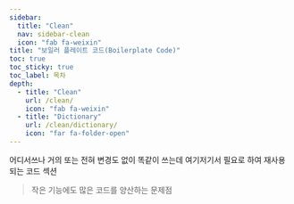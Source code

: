 ```yaml
---
sidebar:
  title: "Clean"
  nav: sidebar-clean
  icon: "fab fa-weixin"
title: "보일러 플레이트 코드(Boilerplate Code)"
toc: true
toc_sticky: true
toc_label: 목차
depth: 
  - title: "Clean"
    url: /clean/
    icon: "fab fa-weixin"
  - title: "Dictionary"
    url: /clean/dictionary/
    icon: "far fa-folder-open"
---
```

어디서쓰나 거의 또는 전혀 변경도 없이 똑같이 쓰는데 여기저기서 필요로 하여 재사용되는 코드 섹션
> 작은 기능에도 많은 코드를 양산하는 문제점


